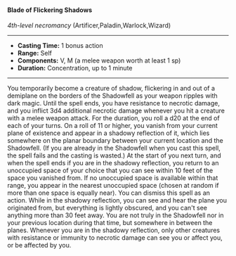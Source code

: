 #### Blade of Flickering Shadows
*4th-level necromancy* (Artificer,Paladin,Warlock,Wizard)
___
- **Casting Time:** 1 bonus action
- **Range:** Self
- **Components:** V, M (a melee weapon worth at least 1 sp)
- **Duration:** Concentration, up to 1 minute
---
You temporarily become a creature of shadow,
flickering in and out of a demiplane on the borders
of the Shadowfell as your weapon ripples with dark
magic. Until the spell ends, you have resistance to
necrotic damage, and you inflict 3d4 additional
necrotic damage whenever you hit a creature with a
melee weapon attack.
For the duration, you roll a d20 at the end of each
of your turns. On a roll of 11 or higher, you vanish
from your current plane of existence and appear in
a shadowy reflection of it, which lies somewhere on
the planar boundary between your current location and the Shadowfell. (If you are already in the
Shadowfell when you cast this spell, the spell fails
and the casting is wasted.) At the start of you next
turn, and when the spell ends if you are in the
shadowy reflection, you return to an unoccupied
space of your choice that you can see within 10 feet
of the space you vanished from. If no unoccupied
space is available within that range, you appear in
the nearest unoccupied space (chosen at random if
more than one space is equally near). You can
dismiss this spell as an action.
While in the shadowy reflection, you can see and
hear the plane you originated from, but everything
is lightly obscured, and you can't see anything more
than 30 feet away. You are not truly in the
Shadowfell nor in your previous location during
that time, but somewhere in between the planes.
Whenever you are in the shadowy reflection, only
other creatures with resistance or immunity to
necrotic damage can see you or affect you, or be
affected by you.
